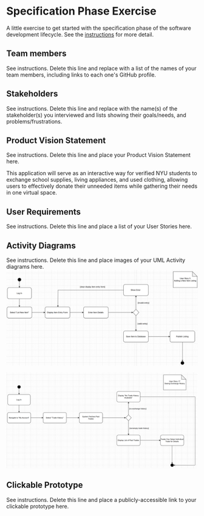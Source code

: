 # Specification Phase Exercise

A little exercise to get started with the specification phase of the software development lifecycle. See the [instructions](instructions.md) for more detail.

## Team members

See instructions. Delete this line and replace with a list of the names of your team members, including links to each one's GitHub profile.

## Stakeholders

See instructions. Delete this line and replace with the name(s) of the stakeholder(s) you interviewed and lists showing their goals/needs, and problems/frustrations.

## Product Vision Statement

See instructions. Delete this line and place your Product Vision Statement here.

This application will serve as an interactive way for verified NYU students to exchange school supplies, living appliances, and used clothing, allowing users to effectively donate their unneeded items while gathering their needs in one virtual space. 


## User Requirements

See instructions. Delete this line and place a list of your User Stories here.

## Activity Diagrams

See instructions. Delete this line and place images of your UML Activity diagrams here.
![User Story 5: As a trader, I want to list my items I'm willing to exchange, so that other members can see and propose an offer.](Project%201%20-%20UML%20Diagram%20User%20Story%205.png)

![User Story 17: As a trader, I want to see my trade history to see my former trades and the item(s) I got in exchange for my former item(s), so I can keep track of my account.](Project%201%20-%20UML%20Diagram%20User%20Story%2017.png)



## Clickable Prototype

See instructions. Delete this line and place a publicly-accessible link to your clickable prototype here.

